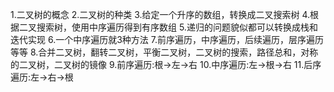 1.二叉树的概念
2.二叉树的种类
3.给定一个升序的数组，转换成二叉搜索树
4.根据二叉搜索树，使用中序遍历得到有序数组
5.递归的问题貌似都可以转换成栈和迭代实现
6.一个中序遍历就3种方法
7.前序遍历，中序遍历，后续遍历，层序遍历等等
8.合并二叉树，翻转二叉树，平衡二叉树，二叉树的搜索，路径总和，对称的二叉树，二叉树的镜像
9.前序遍历:根->左->右
10.中序遍历:左->根->右
11.后序遍历:左->右->根